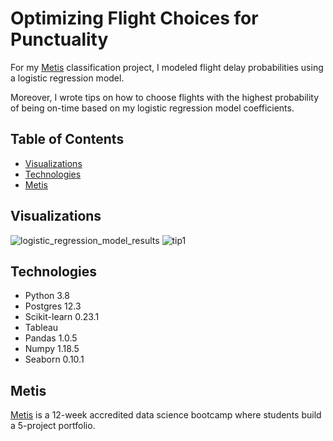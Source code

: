 # Optimizing Flight Choices for Punctuality

For my [Metis](https://www.thisismetis.com/data-science-bootcamps) classification project, I modeled flight delay probabilities using a logistic regression model. 

Moreover, I wrote tips on how to choose flights with the highest probability of being on-time based on my logistic regression model coefficients. 

## Table of Contents

* [Visualizations](#visualizations)
* [Technologies](#technologies)
* [Metis](#metis)

## Visualizations

![logistic_regression_model_results](https://user-images.githubusercontent.com/62628676/93727343-bdffbf80-fb88-11ea-8298-0b07d694de6a.png)
![tip1](https://user-images.githubusercontent.com/62628676/93727297-90b31180-fb88-11ea-890d-13b7356c9d17.png)

## Technologies

* Python 3.8
* Postgres 12.3
* Scikit-learn 0.23.1
* Tableau
* Pandas 1.0.5
* Numpy 1.18.5
* Seaborn 0.10.1

## Metis

[Metis](https://www.thisismetis.com/data-science-bootcamps) is a 12-week accredited data science bootcamp where students build a 5-project portfolio.

